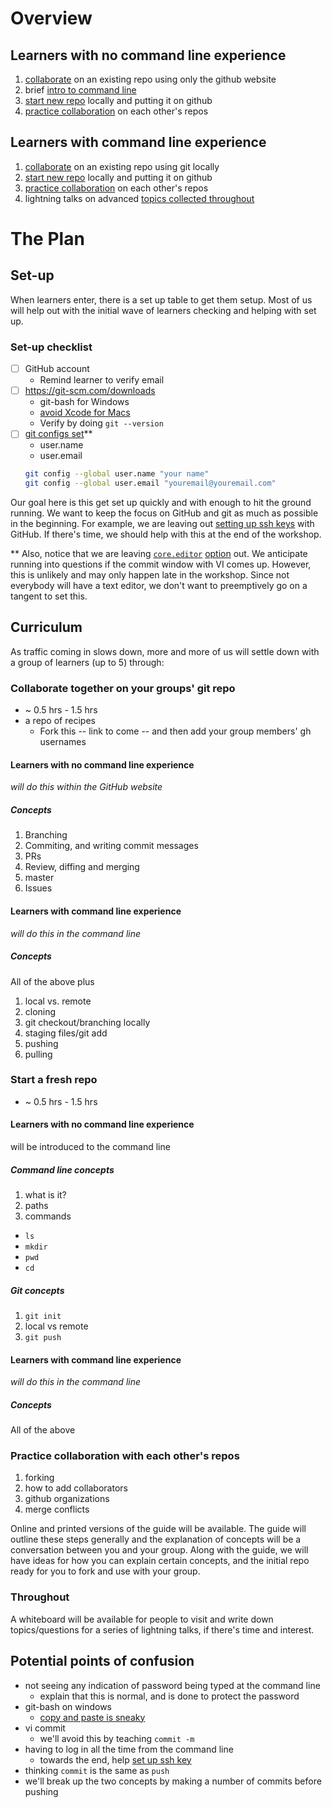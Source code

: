 # Overview

## Learners with no command line experience

1. [collaborate](#collaborate-together-on-your-groups-git-repo) on an existing repo using only the github website
1. brief [intro to command line](#command-line-concepts)
1. [start new repo](#start-a-fresh-repo) locally and putting it on github
1. [practice collaboration](#practice-collaboration-with-each-others-repos) on each other's repos

## Learners with command line experience

1. [collaborate](#collaborate-together-on-your-groups-git-repo) on an existing repo using git locally
1. [start new repo](#start-a-fresh-repo) locally and putting it on github
1. [practice collaboration](#practice-collaboration-with-each-others-repos) on each other's repos
1. lightning talks on advanced [topics collected throughout](#throughout)

# The Plan

## Set-up

When learners enter, there is a set up table to get them setup.  Most of us will help out with the initial wave of learners checking and helping with set up.

### Set-up checklist

- [ ] GitHub account
  * Remind learner to verify email
- [ ] https://git-scm.com/downloads
  * git-bash for Windows
  * [avoid Xcode for Macs](http://blog.bobbyallen.me/2014/03/07/how-to-install-git-without-having-to-install-xcode-on-macosx/)
  * Verify by doing `git --version`
- [ ] [git configs set](https://git-scm.com/book/en/v2/Getting-Started-First-Time-Git-Setup#Your-Identity)**
  * user.name
  * user.email
  ```bash
  git config --global user.name "your name"
  git config --global user.email "youremail@youremail.com"
  ```

Our goal here is this get set up quickly and with enough to hit the ground running.  We want to keep the focus on GitHub and git as much as possible in the beginning.  For example, we are leaving out [setting up ssh keys](https://help.github.com/articles/generating-an-ssh-key/) with GitHub.  If there's time, we should help with this at the end of the workshop.

** Also, notice that we are leaving [`core.editor`](https://help.github.com/articles/associating-text-editors-with-git/) [option](https://git-scm.com/book/en/v2/Getting-Started-First-Time-Git-Setup#Your-Editor) out.  We anticipate running into questions if the commit window with VI comes up.  However, this is unlikely and may only happen late in the workshop.  Since not everybody will have a text editor, we don't want to preemptively go on a tangent to set this.

## Curriculum

As traffic coming in slows down, more and more of us will settle down with a group of learners (up to 5) through:

### Collaborate together on your groups' git repo
  * ~ 0.5 hrs - 1.5 hrs
  * a repo of recipes
    * Fork this -- link to come -- and then add your group members' gh usernames

#### Learners with no command line experience
*will do this within the GitHub website*

##### Concepts

1. Branching
1. Commiting, and writing commit messages
1. PRs
1. Review, diffing and merging
1. master
1. Issues

#### Learners with command line experience
*will do this in the command line*

##### Concepts
All of the above plus

1. local vs. remote
1. cloning
1. git checkout/branching locally
1. staging files/git add
1. pushing
1. pulling

### Start a fresh repo
  * ~ 0.5 hrs - 1.5 hrs

#### Learners with no command line experience
will be introduced to the command line

##### Command line concepts

1. what is it?
1. paths
1. commands
  * `ls`
  * `mkdir`
  * `pwd`
  * `cd`

##### Git concepts

1. `git init`
1. local vs remote
1. `git push`

#### Learners with command line experience
*will do this in the command line*

##### Concepts

All of the above

### Practice collaboration with each other's repos

1. forking
1. how to add collaborators
1. github organizations
1. merge conflicts

Online and printed versions of the guide will be available.  The guide will outline these steps generally and the explanation of concepts will be a conversation between you and your group.  Along with the guide, we will have ideas for how you can explain certain concepts, and the initial repo ready for you to fork and use with your group.

### Throughout

A whiteboard will be available for people to visit and write down topics/questions for a series of lightning talks, if there's time and interest.

## Potential points of confusion

* not seeing any indication of password being typed at the command line
  * explain that this is normal, and is done to protect the password
* git-bash on windows
  * [copy and paste is sneaky](http://stackoverflow.com/questions/2304372/how-do-you-copy-and-paste-into-git-bash)
* vi commit
  * we'll avoid this by teaching `commit -m`
* having to log in all the time from the command line
  * towards the end, help [set up ssh key](https://help.github.com/articles/generating-an-ssh-key/)
* thinking `commit` is the same as `push` 
 * we'll break up the two concepts by making a number of commits before pushing
